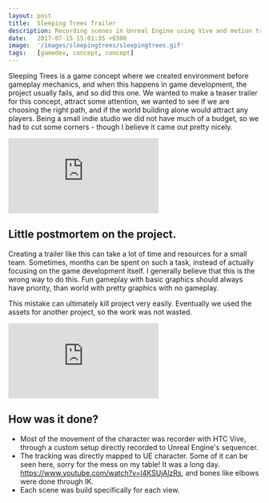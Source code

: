 ```yaml
---
layout: post
title:  Sleeping Trees Trailer
description: Recording scenes in Unreal Engine using Vive and motion tracking, and other gimmics.
date:   2017-07-15 15:01:35 +0300
image:  '/images/sleepingtrees/sleepingtrees.gif'
tags:   [gamedev, concept, concept]
---
```

Sleeping Trees is a game concept where we created environment before gameplay mechanics, and when this happens in game development, the project usually fails, and so did this one. We wanted to make a teaser trailer for this concept, attract some attention, we wanted to see if we are choosing the right path, and if the world building alone would attract any players. Being a small indie studio we did not have much of a budget, so we had to cut some corners - though I believe it came out pretty nicely.

<p><iframe src="https://www.youtube.com/embed/CNBxhnreamw" frameborder="0" allowfullscreen></iframe></p>

## Little postmortem on the project.

Creating a trailer like this can take a lot of time and resources for a small team. Sometimes, months can be spent on such a task, instead of actually focusing on the game development itself. I generally believe that this is the wrong way to do this. Fun gameplay with basic graphics should always have priority, than world with pretty graphics with no gameplay. 

This mistake can ultimately kill project very easily. Eventually we used the assets for another project, so the work was not wasted.

<p><iframe src="https://www.youtube.com/embed/hD5BJWd937s" frameborder="0" allowfullscreen></iframe></p>


## How was it done?

- Most of the movement of the character was recorder with HTC Vive, through a custom setup directly recorded to Unreal Engine's sequencer.
- The tracking was directly mapped to UE character. Some of it can be seen here, sorry for the mess on my table! It was a long day. https://www.youtube.com/watch?v=l4KSUjAlzRs, and bones like elbows were done through IK. 
- Each scene was build specifically for each view.



